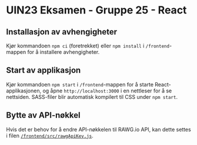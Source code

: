 # UIN23 Eksamen - Gruppe 25 - React

## Installasjon av avhengigheter

Kjør kommandoen `npm ci` (foretrekket) eller `npm install` i `/frontend`-mappen for å installere avhengigheter.

## Start av applikasjon

Kjør kommandoen `npm start` i `/frontend`-mappen for å starte React-applikasjonen, og åpne `http://localhost:3000` i en nettleser for å se nettsiden. SASS-filer blir automatisk kompilert til CSS under `npm start`.

## Bytte av API-nøkkel

Hvis det er behov for å endre API-nøkkelen til RAWG.io API, kan dette settes i filen [`/frontend/src/rawgApiKey.js`](/frontend/src/rawgApiKey.js).
